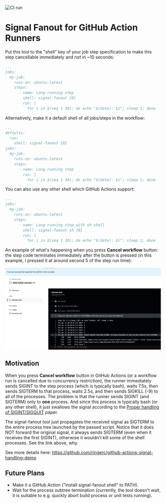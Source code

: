 ![CI run](https://github.com/dimikot/signal-fanout/actions/workflows/ci.yml/badge.svg?branch=main)

# Signal Fanout for GitHub Action Runners

Put this tool to the "shell" key of your job step specification to make this
step cancellable immediately and not in ~10 seconds:

```yml
...
jobs:
  my-job:
    runs-on: ubuntu-latest
    steps:
      - name: Long-running step
        shell: signal-fanout {0}
        run: |
          for i in $(seq 1 30); do echo "$(date): $i"; sleep 1; done
```

Alternatively, make it a default shell of all jobs/steps in the workflow:

```yml
...
defaults:
  run:
    shell: signal-fanout {0}
jobs:
  my-job:
    runs-on: ubuntu-latest
    steps:
      - name: Long-running step
        run: |
          for i in $(seq 1 30); do echo "$(date): $i"; sleep 1; done
```

You can also use any other shell which GitHub Actions support:

```yml
...
jobs:
  my-job:
    runs-on: ubuntu-latest
    steps:
      - name: Long-running step with sh shell
        shell: signal-fanout sh {0}
        run: |
          for i in $(seq 1 30); do echo "$(date): $i"; sleep 1; done
```

An example of what's happening when you press **Cancel workflow** button: the
step code terminates immediately after the button is pressed (in this example, I
pressed it at around second 5 of the step run time):

<img alt="picture of a canceled github workflow run" src="canceled-run.png"/>

## Motivation

When you press **Cancel workflow** button in GitHub Actions (or a workflow run
is cancelled due to concurrency restriction), the runner immediately sends
SIGINT to the step process (which is typically bash), waits 7.5s, then sends
SIGTERM to that process, waits 2.5s, and then sends SIGKILL (-9) to all of the
processes. The problem is that the runner sends SIGINT (and SIGTERM) only to
**one** process. And since this process is typically bash (or any other shell),
it just swallows the signal according to the [Proper handling of
SIGINT/SIGQUIT](https://www.cons.org/cracauer/sigint.html) paper.

The signal-fanout tool just propagates the received signal as SIGTERM to the
entire process tree launched by the passed script. Notice that it does NOT
forward the original signal, it always sends SIGTERM (even when it receives the
first SIGINT), otherwise it wouldn't kill some of the shell processes. See the
link above, why.

See more details here: https://github.com/ringerc/github-actions-signal-handling-demo

## Future Plans

- Make it a GitHub Action ("install signal-fanout shell" to PATH).
- Wait for the process subtree termination (currently, the tool doesn't wait, it
  is suitable to e.g. quickly abort build process or unit tests running).
